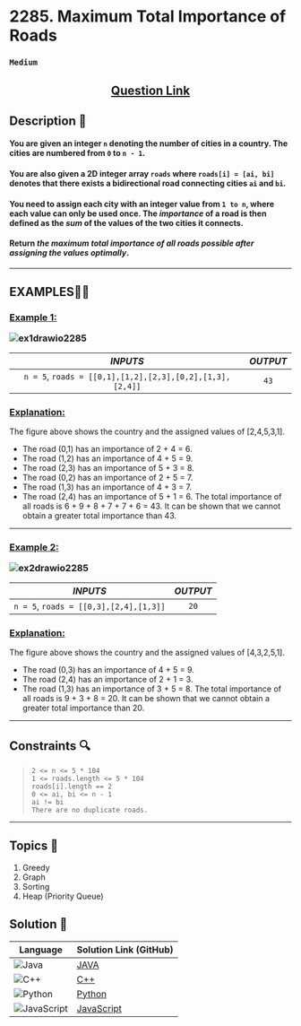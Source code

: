 # 2285. Maximum Total Importance of Roads

### `Medium`


<h2 align="center">
<a href="https://leetcode.com/problems/maximum-total-importance-of-roads/?envType=daily-question&envId=2024-06-28"><strong>Question Link</strong></a>
</h2>


## Description 📑

#### You are given an integer `n` denoting the number of cities in a country. The cities are numbered from `0` to `n - 1`.

#### You are also given a 2D integer array `roads` where `roads[i] = [ai, bi]` denotes that there exists a bidirectional road connecting cities `ai` and `bi`.

#### You need to assign each city with an integer value from `1 to n`, where each value can only be used once. The _importance_ of a road is then defined as the _sum_ of the values of the two cities it connects.

#### Return _the maximum total importance of all roads possible after assigning the values optimally_.

---

## **EXAMPLES**💫✨ </br>

<h3>

<ins>**Example 1**:</ins> </br>

![ex1drawio2285](https://github.com/Purnima47/Leetcode-Solutions/assets/111565835/6bdc4948-9146-4ad9-81d8-310b281cf789)


| _INPUTS_ | _OUTPUT_ |
| :-----------: | :-----------: |
|  `n = 5`, `roads = [[0,1],[1,2],[2,3],[0,2],[1,3],[2,4]]` | `43` |
</h3>

<h3>
<ins>Explanation:</ins>
</h3>

The figure above shows the country and the assigned values of [2,4,5,3,1].
- The road (0,1) has an importance of 2 + 4 = 6.
- The road (1,2) has an importance of 4 + 5 = 9.
- The road (2,3) has an importance of 5 + 3 = 8.
- The road (0,2) has an importance of 2 + 5 = 7.
- The road (1,3) has an importance of 4 + 3 = 7.
- The road (2,4) has an importance of 5 + 1 = 6.
The total importance of all roads is 6 + 9 + 8 + 7 + 7 + 6 = 43.
It can be shown that we cannot obtain a greater total importance than 43.
___
<h3>

<ins>**Example 2**:</ins> </br>

![ex2drawio2285](https://github.com/Purnima47/Leetcode-Solutions/assets/111565835/9197985a-19a0-47d5-801c-c8933c9900f1)

| _INPUTS_ | _OUTPUT_ |
| :-----------: | :-----------: |
| `n = 5`, `roads = [[0,3],[2,4],[1,3]]` |  `20` |

</h3>

<h3>
<ins>Explanation:</ins>
</h3>

The figure above shows the country and the assigned values of [4,3,2,5,1].
- The road (0,3) has an importance of 4 + 5 = 9.
- The road (2,4) has an importance of 2 + 1 = 3.
- The road (1,3) has an importance of 3 + 5 = 8.
The total importance of all roads is 9 + 3 + 8 = 20.
It can be shown that we cannot obtain a greater total importance than 20.
___

## Constraints 🔍

> `2 <= n <= 5 * 104`</br>
> `1 <= roads.length <= 5 * 104` </br>
> `roads[i].length == 2` </br>
> `0 <= ai, bi <= n - 1` </br>
> `ai != bi` </br>
> `There are no duplicate roads.`
___

## Topics 📝

1. Greedy
2. Graph
3. Sorting
4. Heap (Priority Queue)

## Solution 📃

|  Language   |  Solution Link (GitHub) |
| ------------- | ------------- |
|  ![Java](https://img.shields.io/badge/java-%23ED8B00.svg?style=flat&logo=openjdk&logoColor=white)  | [JAVA](https://github.com/Purnima47/Leetcode-Solutions/blob/main/%F0%9F%9F%A1%20Medium/2285%20-%20Maximum%20Total%20Importance%20of%20Roads/_2285MaxTotalImpOfRoads.java) |
|  ![C++](https://img.shields.io/badge/c++-%2300599C.svg?style=plastic&logo=c%2B%2B&logoColor=white)  | [C++](https://github.com/Purnima47/Leetcode-Solutions/blob/main/%F0%9F%9F%A1%20Medium/2285%20-%20Maximum%20Total%20Importance%20of%20Roads/_2285MaxTotalImpOfRoads.cpp)  |
|![Python](https://img.shields.io/badge/python-3670A0?style=plastic&logo=python&logoColor=ffdd54)| [Python](https://github.com/Purnima47/Leetcode-Solutions/blob/main/%F0%9F%9F%A1%20Medium/2285%20-%20Maximum%20Total%20Importance%20of%20Roads/_2285MaxTotalImpOfRoads.py) |
|![JavaScript](https://img.shields.io/badge/javascript-%23323330.svg?style=plastic&logo=javascript&logoColor=%23F7DF1E)| [JavaScript](https://github.com/Purnima47/Leetcode-Solutions/blob/main/%F0%9F%9F%A1%20Medium/2285%20-%20Maximum%20Total%20Importance%20of%20Roads/_2285MaxTotalImpOfRoads.js) |
